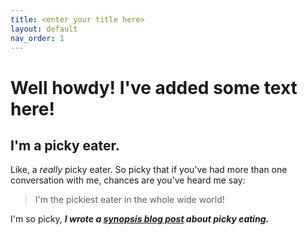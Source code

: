 ```yaml
---
title: <enter your title here>
layout: default
nav_order: 1
---
```


# Well howdy! I've added some text here!
  
## I'm a picky eater.
Like, a *really* picky eater. So picky that if you've had more than one conversation with me, chances are you've heard me say:
  >I'm the pickiest eater in the whole wide world!

  I'm so picky, **_I wrote a [synopsis blog post](https://synopsis.mcmaster.ca/?p=81188) about picky eating._** 
